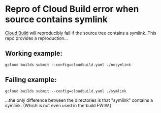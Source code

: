 # Repro of Cloud Build error when source contains symlink
[Cloud Build](https://cloud.google.com/cloud-build/) will reproducibly fail if the source tree contains a symlink. This repo provides a reproduction...

## Working example:
`gcloud builds submit --config=cloudbuild.yaml ./nosymlink`

## Failing example:
`gcloud builds submit --config=cloudbuild.yaml ./symlink`

...the only difference between the directories is that "symlink" contains a symlink. (Which is not even used in the build FWIW.)
